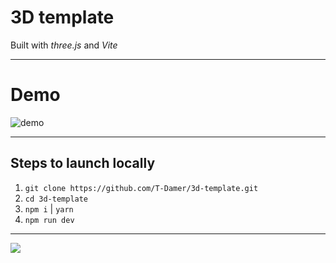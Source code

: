 # 3D template

Built with _three.js_ and _Vite_

---

# Demo

![demo](demo.gif)

---

## Steps to launch locally

1. `git clone https://github.com/T-Damer/3d-template.git`
2. `cd 3d-template`
3. `npm i` | `yarn`
4. `npm run dev`

---

<a href="https://www.buymeacoffee.com/tdamer"><img src="https://img.buymeacoffee.com/button-api/?text=Support me with a coffee&emoji=☕️&slug=tdamer&button_colour=ffcc33&font_colour=000&font_family=Lato&outline_colour=000&coffee_colour=000"></a>
